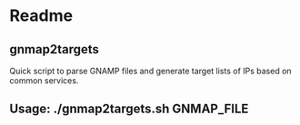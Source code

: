 # Readme

## gnmap2targets
Quick script to parse GNAMP files and generate target lists of IPs based on common services.

## Usage: ./gnmap2targets.sh GNMAP_FILE
